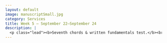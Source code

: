 ```yaml
---
layout: default
image: manuscriptSmall.jpg
category: Services
title: Week 5 – September 22–September 24
description: |
  <p class="lead"><b>Seventh chords & written fundamentals test.</b><br/><br/><a href="/week4/">Read more...</a></p>
---
```

